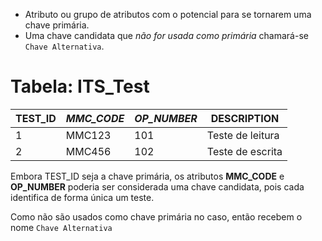 - Atributo ou grupo de atributos com o potencial para se tornarem uma chave primária.
- Uma chave candidata que *não for usada como primária* chamará-se ``Chave Alternativa``.

# Tabela: ITS_Test
| TEST_ID | *MMC_CODE* | *OP_NUMBER* | DESCRIPTION      |
| ------- | ---------- | ----------- | ---------------- |
| 1       | MMC123     | 101         | Teste de leitura |
| 2       | MMC456     | 102         | Teste de escrita |

Embora TEST_ID seja a chave primária, os atributos **MMC_CODE** e **OP_NUMBER** poderia ser considerada uma chave candidata, pois cada identifica de forma única um teste.

Como não são usados como chave primária no caso, então recebem o nome ``Chave Alternativa``